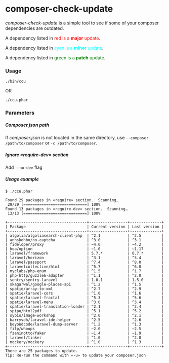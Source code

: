 # composer-check-update

_composer-check-update_ is a simple tool to see if some of your
composer dependencies are outdated.

A dependency listed in <span style="color:red">red is a **major** update</span>.

A dependency listed in <span style="color:cyan">cyan is a **minor** update</span>.

A dependency listed in <span style="color:green">green is a **patch** update</span>.

### Usage
`./bin/ccu`

OR

`./ccu.phar`

### Parameters
##### Composer.json path
If _composer.json_ is not located in the same directory, use `--composer /path/to/composer`
or `-c /path/to/composer`.

##### Ignore «require-dev» section
Add `--no-dev` flag

##### Usage example
```
$ ./ccu.phar 

Found 29 packages in «require» section.  Scanning…
 29/29 [============================] 100%
Found 13 packages in «require-dev» section.  Scanning…
 13/13 [============================] 100%

+-----------------------------------+-----------------+--------------+
| Package                           | Current version | Last version |
+-----------------------------------+-----------------+--------------+
| algolia/algoliasearch-client-php  | ^2.1            | ^2.5         |
| anhskohbo/no-captcha              | ^3.0            | ^3.1         |
| fideloper/proxy                   | ~4.0            | ~4.2         |
| hoa/option                        | ~1.0            | ~1.17        |
| laravel/framework                 | 5.7.*           | 6.7.*        |
| laravel/horizon                   | ^3.1            | ^3.4         |
| laravel/passport                  | ^7.4            | ^8.0         |
| laravelcollective/html            | ^5.7            | ^6.0         |
| myclabs/php-enum                  | ^1.5            | ^1.7         |
| php-http/guzzle6-adapter          | ^1.1            | ^2.0         |
| sentry/sentry-laravel             | 1.0.1           | 1.5.0        |
| skagarwal/google-places-api       | ^1.2            | ^1.5         |
| spatie/array-to-xml               | ^2.7            | ^2.9         |
| spatie/laravel-cors               | ^1.0            | ^1.6         |
| spatie/laravel-fractal            | ^5.3            | ^5.6         |
| spatie/laravel-menu               | ^3.0            | ^3.4         |
| spatie/laravel-translation-loader | ^2.1            | ^2.4         |
| spipu/html2pdf                    | ^5.1            | ^5.2         |
| sybio/image-workshop              | ^2.0            | ^2.1         |
| barryvdh/laravel-ide-helper       | ^2.5            | ^2.6         |
| beyondcode/laravel-dump-server    | ^1.2            | ^1.3         |
| filp/whoops                       | ~2.0            | ~2.5         |
| fzaninotto/faker                  | ~1.4            | ~1.9         |
| laravel/tinker                    | ^1.0            | ^2.0         |
| mockery/mockery                   | ^1.0            | ^1.3         |
+-----------------------------------+-----------------+--------------+
There are 25 packages to update.
Tip: Re-run the command with «-u» to update your composer.json
```
